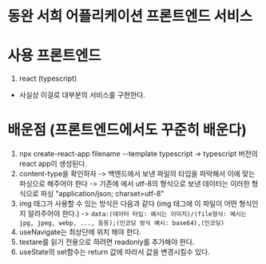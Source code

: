# 동완 서희 어플리케이션 프론트엔드 서비스

# 사용 프론트엔드 
1. react (typescript)

- 사실상 이걸로 대부분의 서비스를 구현한다.

# 배운점 (프론트엔드에서도 꾸준히 배운다)
1. npx create-react-app filename --template typescript
-> typescript 버전의 react app이 생성된다.
2. content-type을 확인하자 
-> 백엔드에서 보낸 파일의 타입을 파악해서 이에 맞는 파싱으로 해주어야 한다
-> 기존에 에서 utf-8의 형식으로 보낸 데이터는 이러한 형식으로 파싱 "application/json; charset=utf-8"
3. img 태그가 사용할 수 있는 방식은 다음과 같다 (img 태그에 이 파일이 어떤 형식인지 알려주어야 한다.)
-> `data:(데이터 타입: 예시는 이미지)/(file형식: 예시는 jpg, jpeg, webp, ..., 등등);(인코딩 방식 예시: base64),(인코딩)`
4. useNavigate는 최상단에 위치 해야 한다. 
5. textare를 읽기 전용으로 하려면 readonly를 추가해야 한다.
6. useState의 set함수는 return 값에 따라서 값을 변경시킬수 있다.